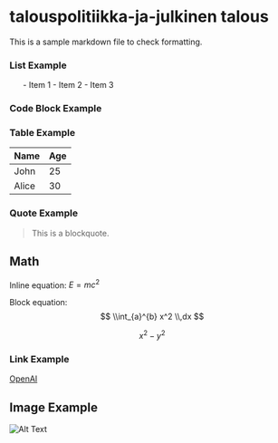 # talouspolitiikka-ja-julkinen talous


This is a sample markdown file to check formatting.

### List Example
<ul>
- Item 1
- Item 2
- Item 3
</ul>

### Code Block Example

### Table Example
| Name  | Age |
|-------|-----|
| John  | 25  |
| Alice | 30  |

### Quote Example
> This is a blockquote.


## Math

Inline equation: $E = mc^2$

Block equation:
$$
\\int_{a}^{b} x^2 \\,dx
$$

$$
x^2 - y^2
$$

### Link Example
[OpenAI](https://openai.com)

## Image Example
![Alt Text](https://via.placeholder.com/150)